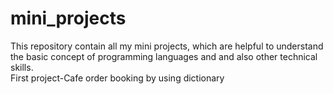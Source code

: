# mini_projects
This repository contain all my mini projects, which are helpful to understand the basic concept of   programming languages and and also other technical skills.  
First project-Cafe order booking by using dictionary
